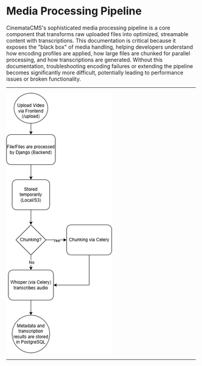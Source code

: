 # Media Processing Pipeline

CinemataCMS's sophisticated media processing pipeline is a core component that transforms raw uploaded files into optimized, streamable content with transcriptions. This documentation is critical because it exposes the "black box" of media handling, helping developers understand how encoding profiles are applied, how large files are chunked for parallel processing, and how transcriptions are generated. Without this documentation, troubleshooting encoding failures or extending the pipeline becomes significantly more difficult, potentially leading to performance issues or broken functionality.


---

![Diagram](technical-docs-assets/media-processing-pipeline.png)

---